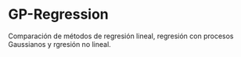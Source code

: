 # GP-Regression
Comparación de métodos de regresión lineal, regresión con procesos Gaussianos y rgresión no lineal.
